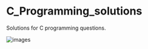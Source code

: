 # C_Programming_solutions
Solutions for C programming questions.


![images](https://user-images.githubusercontent.com/98813874/219820838-257a7306-9a45-4c04-a1ea-4141b2a8a888.png)
